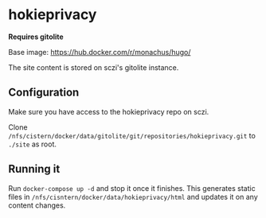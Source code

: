 # hokieprivacy

**Requires gitolite**

Base image: https://hub.docker.com/r/monachus/hugo/

The site content is stored on sczi's gitolite instance.



## Configuration

Make sure you have access to the hokieprivacy repo on sczi.


Clone `/nfs/cistern/docker/data/gitolite/git/repositories/hokieprivacy.git` to `./site` as root.


## Running it

Run `docker-compose up -d` and stop it once it finishes. This generates static files in `/nfs/cisntern/docker/data/hokieprivacy/html` and updates it on any content changes.
